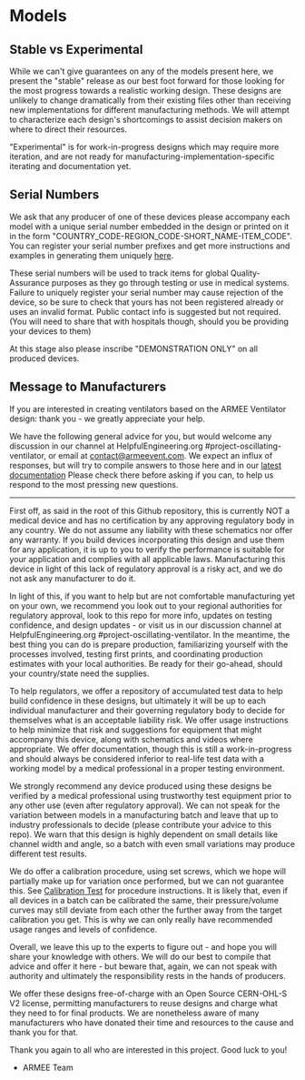 # Models

## Stable vs Experimental

While we can't give guarantees on any of the models present here, we present the "stable" release as our best foot forward for those looking for the most progress towards a realistic working design.  These designs are unlikely to change dramatically from their existing files other than receiving new implementations for different manufacturing methods.  We will attempt to characterize each design's shortcomings to assist decision makers on where to direct their resources.

"Experimental" is for work-in-progress designs which may require more iteration, and are not ready for manufacturing-implementation-specific iterating and documentation yet.

## Serial Numbers

We ask that any producer of one of these devices please accompany each model with a unique serial number embedded in the design or printed on it in the form "COUNTRY_CODE-REGION_CODE-SHORT_NAME-ITEM_CODE".  You can register your serial number prefixes and get more instructions and examples in generating them uniquely [here](https://docs.google.com/spreadsheets/d/1syv6CIsPNBiwmLwiizoeUnhXyJUc2MuXfRhm88BrM9c/edit?usp=sharing).

These serial numbers will be used to track items for global Quality-Assurance purposes as they go through testing or use in medical systems.  Failure to uniquely register your serial number may cause rejection of the device, so be sure to check that yours has not been registered already or uses an invalid format.  Public contact info is suggested but not required.  (You will need to share that with hospitals though, should you be providing your devices to them)

At this stage also please inscribe "DEMONSTRATION ONLY" on all produced devices.


## Message to Manufacturers

If you are interested in creating ventilators based on the ARMEE Ventilator design: thank you - we greatly appreciate your help.

We have the following general advice for you, but would welcome any discussion in our channel at HelpfulEngineering.org #project-oscillating-ventilator, or email at contact@armeevent.com.  We expect an influx of responses, but will try to compile answers to those here and in our [latest documentation](https://docs.google.com/document/d/1ZnPGnA-GKtFLsJEDVVLLKqNAKSk3q6F47YqvtuoJVXw)
Please check there before asking if you can, to help us respond to the most pressing new questions.

---

First off, as said in the root of this Github repository, this is currently NOT a medical device and has no certification by any approving regulatory body in any country.  We do not assume any liability with these schematics nor offer any warranty.  If you build devices incorporating this design and use them for any application, it is up to you to verify the performance is suitable for your application and complies with all applicable laws.  Manufacturing this device in light of this lack of regulatory approval is a risky act, and we do not ask any manufacturer to do it.

In light of this, if you want to help but are not comfortable manufacturing yet on your own, we recommend you look out to your regional authorities for regulatory approval, look to this repo for more info, updates on testing confidence, and design updates - or visit us in our discussion channel at HelpfulEngineering.org #project-oscillating-ventilator.  In the meantime, the best thing you can do is prepare production, familiarizing yourself with the processes involved, testing first prints, and coordinating production estimates with your local authorities.  Be ready for their go-ahead, should your country/state need the supplies.

To help regulators, we offer a repository of accumulated test data to help build confidence in these designs, but ultimately it will be up to each individual manufacturer and their governing regulatory body to decide for themselves what is an acceptable liability risk.  We offer usage instructions to help minimize that risk and suggestions for equipment that might accompany this device, along with schematics and videos where appropriate.  We offer documentation, though this is still a work-in-progress and should always be considered inferior to real-life test data with a working model by a medical professional in a proper testing environment. 

We strongly recommend any device produced using these designs be verified by a medical professional using trustworthy test equipment prior to any other use (even after regulatory approval).  We can not speak for the variation between models in a manufacturing batch and leave that up to industry professionals to decide (please contribute your advice to this repo).  We warn that this design is highly dependent on small details like channel width and angle, so a batch with even small variations may produce different test results.

We do offer a calibration procedure, using set screws, which we hope will partially make up for variation once performed, but we can not guarantee this.  See [Calibration Test](../tests/calibration) for procedure instructions.  It is likely that, even if all devices in a batch can be calibrated the same, their pressure/volume curves may still deviate from each other the further away from the target calibration you get.  This is why we can only really have recommended usage ranges and levels of confidence.

Overall, we leave this up to the experts to figure out - and hope you will share your knowledge with others.  We will do our best to compile that advice and offer it here - but beware that, again, we can not speak with authority and ultimately the responsibility rests in the hands of producers.

We offer these designs free-of-charge with an Open Source CERN-OHL-S V2 license, permitting manufacturers to reuse designs and charge what they need to for final products.  We are nonetheless aware of many manufacturers who have donated their time and resources to the cause and thank you for that.

Thank you again to all who are interested in this project.  Good luck to you!

- ARMEE Team


